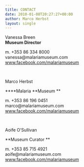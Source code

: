 ```yaml
---
title: CONTACT
date: 2010-01-08T20:27:27+00:00
author: Marco Herbst
layout: single
---
```

<div>
  <p>
    Vanessa Breen<br /> <b><b>M</b>useum Director</b>
  </p>
  
  <div>
    m. +353 86 334 8000
  </div>
</div>

<div>
  <div>
    vanessa@malariamuseum.com
  </div>
  
  <div>
    <a href="http://www.facebook.com/malariamuseum" target="_blank">www.facebook.com/malariamuseum</a>
  </div>
</div>

<div>
</div>

<div>
</div>

&nbsp;

Marco Herbst
  
****Malaria **Museum **

<div>
  m. +353 86 196 0451<b><br /> </b>
</div>

<div>
  marco@malariamuseum.com
</div>

<div>
  <a href="http://www.facebook.com/malariamuseum" target="_blank">www.facebook.com/malariamuseum</a>
</div>

&nbsp;

Aoife O&#8217;Sullivan
  
**Museum Curator **

<div>
  <div>
    m. +353 85 715 4921
  </div>
  
  <div>
    aoife@malariamuseum.com
  </div>
  
  <div>
    <a href="http://www.facebook.com/malariamuseum" target="_blank">www.facebook.com/malariamuseum</a>
  </div>
</div>

&nbsp;